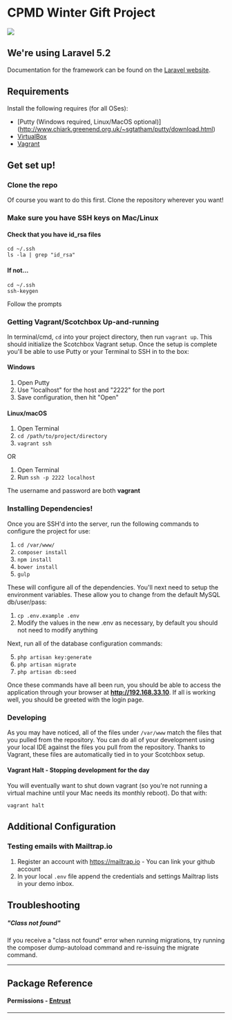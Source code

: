 # CPMD Winter Gift Project

![](http://wintergift-ci.codeforcharlotte.org/buildStatus/icon?job=cmpd-holiday-gift-backend)

## We're using Laravel 5.2
Documentation for the framework can be found on the [Laravel website](http://laravel.com/docs).

## Requirements
Install the following requires (for all OSes):

* [Putty (Windows required, Linux/MacOS optional)] (http://www.chiark.greenend.org.uk/~sgtatham/putty/download.html)
* [VirtualBox](http://virtualbox.org/)
* [Vagrant](http://vagrantup.com)

## Get set up!

### Clone the repo
Of course you want to do this first. Clone the repository wherever you want!

### Make sure you have SSH keys on Mac/Linux
#### Check that you have id_rsa files
```
cd ~/.ssh
ls -la | grep "id_rsa"
```
#### If not...
```
cd ~/.ssh
ssh-keygen
```
Follow the prompts


### Getting Vagrant/Scotchbox Up-and-running
In terminal/cmd, `cd` into your project directory, then run `vagrant up`. This should initialize
the Scotchbox Vagrant setup. Once the setup is complete you'll be able to use Putty or your Terminal to SSH
in to the box:

#### Windows
1. Open Putty
2. Use "localhost" for the host and "2222" for the port
3. Save configuration, then hit "Open"

#### Linux/macOS
1. Open Terminal
2. `cd /path/to/project/directory`
3. `vagrant ssh`

OR

1. Open Terminal
2. Run `ssh -p 2222 localhost`

The username and password are both **vagrant**

### Installing Dependencies!
Once you are SSH'd into the server, run the following commands to configure the project for use:

1. `cd /var/www/`
2. `composer install`
3. `npm install`
4. `bower install`
5. `gulp`

These will configure all of the dependencies. You'll next need to setup the environment variables. These allow you
to change from the default MySQL db/user/pass:

1. `cp .env.example .env`
2. Modify the values in the new .env as necessary, by default you should not need to modify anything

Next, run all of the database configuration commands:

5. `php artisan key:generate`
6. `php artisan migrate`
7. `php artisan db:seed` 

Once these commands have all been run, you should be able to access the application through your browser at **http://192.168.33.10**. If
all is working well, you should be greeted with the login page.

### Developing
As you may have noticed, all of the files under `/var/www` match the files that you pulled from the repository. You can do all of
your development using your local IDE against the files you pull from the repository. Thanks to Vagrant, these files are automatically tied
in to your Scotchbox setup.


#### Vagrant Halt - Stopping development for the day
You will eventually want to shut down vagrant (so you're not running a virtual machine until your Mac needs its monthly reboot). Do that with:

`vagrant halt`


## Additional Configuration

### Testing emails with Mailtrap.io
1. Register an account with https://mailtrap.io - You can link your github account
2. In your local `.env` file append the credentials and settings Mailtrap lists in your demo inbox.

## Troubleshooting

##### "Class not found"
If you receive a "class not found" error when running migrations, try running the composer dump-autoload command and re-issuing the migrate command.

----
## Package Reference 
#### Permissions - [Entrust](https://github.com/Zizaco/entrust#models)
---
